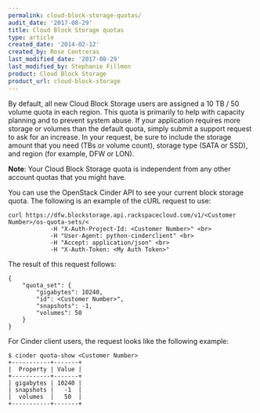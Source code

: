 ```yaml
---
permalink: cloud-block-storage-quotas/
audit_date: '2017-08-29'
title: Cloud Block Storage quotas
type: article
created_date: '2014-02-12'
created_by: Rose Contreras
last_modified_date: '2017-08-29'
last_modified_by: Stephanie Fillmon
product: Cloud Block Storage
product_url: cloud-block-storage
---
```


By default, all new Cloud Block Storage users are assigned a 10 TB / 50 volume quota in each region. This quota is primarily to help with capacity planning and to prevent system abuse. If your application requires more storage or volumes than the default quota, simply submit a support request to ask for an increase. In your request, be sure to include the storage amount that you need (TBs or volume count), storage type (SATA or SSD), and region (for example, DFW or LON).

**Note**: Your Cloud Block Storage quota is independent from any other
account quotas that you might have.

You can use the OpenStack Cinder API to see your current block storage
quota. The following is an example of the cURL request to use:

    curl https://dfw.blockstorage.api.rackspacecloud.com/v1/<Customer Number>/os-quota-sets/<
                -H "X-Auth-Project-Id: <Customer Number>" <br>
                -H "User-Agent: python-cinderclient" <br>
                -H "Accept: application/json" <br>
                -H "X-Auth-Token: <My Auth Token>"

The result of this request follows:

    {
        "quota_set": {
            "gigabytes": 10240,
            "id": <Customer Number>",
            "snapshots": -1,
            "volumes": 50
        }
    }

For Cinder client users, the request looks like the following example:

    $ cinder quota-show <Customer Number>
    +-----------+-------+
    |  Property | Value |
    +-----------+-------+
    | gigabytes | 10240 |
    | snapshots |   -1  |
    |  volumes  |   50  |
    +-----------+-------+
